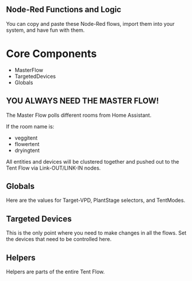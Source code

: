 ## Node-Red Functions and Logic

You can copy and paste these Node-Red flows, import them into your system, and have fun with them.

# Core Components
- MasterFlow
- TargetedDevices
- Globals

## YOU ALWAYS NEED THE MASTER FLOW!
The Master Flow polls different rooms from Home Assistant.

If the room name is:
- veggitent
- flowertent
- dryingtent

All entities and devices will be clustered together and pushed out to the Tent Flow via Link-OUT/LINK-IN nodes.

## Globals 
Here are the values for Target-VPD, PlantStage selectors, and TentModes.

## Targeted Devices 
This is the only point where you need to make changes in all the flows.
Set the devices that need to be controlled here.

## Helpers 
Helpers are parts of the entire Tent Flow.
